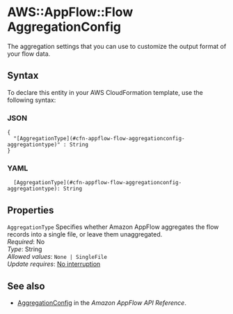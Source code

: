 # AWS::AppFlow::Flow AggregationConfig<a name="aws-properties-appflow-flow-aggregationconfig"></a>

 The aggregation settings that you can use to customize the output format of your flow data\. 

## Syntax<a name="aws-properties-appflow-flow-aggregationconfig-syntax"></a>

To declare this entity in your AWS CloudFormation template, use the following syntax:

### JSON<a name="aws-properties-appflow-flow-aggregationconfig-syntax.json"></a>

```
{
  "[AggregationType](#cfn-appflow-flow-aggregationconfig-aggregationtype)" : String
}
```

### YAML<a name="aws-properties-appflow-flow-aggregationconfig-syntax.yaml"></a>

```
  [AggregationType](#cfn-appflow-flow-aggregationconfig-aggregationtype): String
```

## Properties<a name="aws-properties-appflow-flow-aggregationconfig-properties"></a>

`AggregationType`  <a name="cfn-appflow-flow-aggregationconfig-aggregationtype"></a>
 Specifies whether Amazon AppFlow aggregates the flow records into a single file, or leave them unaggregated\.   
*Required*: No  
*Type*: String  
*Allowed values*: `None | SingleFile`  
*Update requires*: [No interruption](https://docs.aws.amazon.com/AWSCloudFormation/latest/UserGuide/using-cfn-updating-stacks-update-behaviors.html#update-no-interrupt)

## See also<a name="aws-properties-appflow-flow-aggregationconfig--seealso"></a>
+ [AggregationConfig](https://docs.aws.amazon.com/appflow/1.0/APIReference/API_AggregationConfig.html) in the *Amazon AppFlow API Reference*\.

